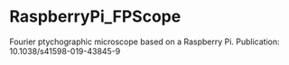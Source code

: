 # RaspberryPi_FPScope
Fourier ptychographic microscope based on a Raspberry Pi. Publication: 10.1038/s41598-019-43845-9
